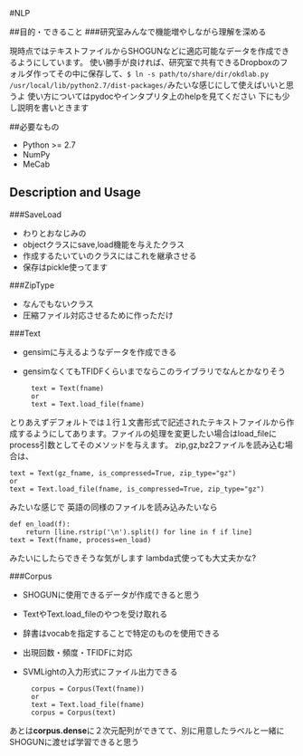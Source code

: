 #NLP

##目的・できること
###研究室みんなで機能増やしながら理解を深める

現時点ではテキストファイルからSHOGUNなどに適応可能なデータを作成できるようにしています。 
使い勝手が良ければ、研究室で共有できるDropboxのフォルダ作ってその中に保存して、`$ ln -s path/to/share/dir/okdlab.py /usr/local/lib/python2.7/dist-packages/`みたいな感じにして使えばいいと思うよ 
使い方についてはpydocやインタプリタ上のhelpを見てください 
下にも少し説明を書いときます 

##必要なもの
* Python &gt;= 2.7
* NumPy
* MeCab

## Description and Usage

###SaveLoad
* わりとおなじみの 
* objectクラスにsave,load機能を与えたクラス
* 作成するたいていのクラスにはこれを継承させる
* 保存はpickle使ってます

###ZipType
* なんでもないクラス
* 圧縮ファイル対応させるために作っただけ

###Text
* gensimに与えるようなデータを作成できる
* gensimなくてもTFIDFくらいまでならこのライブラリでなんとかなりそう

        text = Text(fname)
        or
        text = Text.load_file(fname)

とりあえずデフォルトでは１行１文書形式で記述されたテキストファイルから作成するようにしてあります。ファイルの処理を変更したい場合はload\_fileにprocess引数としてそのメソッドを与えます。 
zip,gz,bz2ファイルを読み込む場合は、

    text = Text(gz_fname, is_compressed=True, zip_type="gz")
    or
    text = Text.load_file(fname, is_compressed=True, zip_type="gz")

みたいな感じで
英語の同様のファイルを読み込みたいなら

    def en_load(f):
        return [line.rstrip('\n').split() for line in f if line]
    text = Text(fname, process=en_load)

みたいにしたらできそうな気がします 
lambda式使っても大丈夫かな? 

###Corpus
* SHOGUNに使用できるデータが作成できると思う
* TextやText.load\_fileのやつを受け取れる
* 辞書はvocabを指定することで特定のものを使用できる
* 出現回数・頻度・TFIDFに対応
* SVMLightの入力形式にファイル出力できる

        corpus = Corpus(Text(fname))
        or
        text = Text.load_file(fname)
        corpus = Corpus(text)

あとは**corpus.dense**に２次元配列ができてて、別に用意したラベルと一緒にSHOGUNに渡せば学習できると思う

